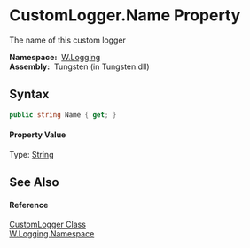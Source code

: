 CustomLogger.Name Property
==========================
  The name of this custom logger

  **Namespace:**  [W.Logging][1]  
  **Assembly:**  Tungsten (in Tungsten.dll)

Syntax
------

```csharp
public string Name { get; }
```

#### Property Value
Type: [String][2]

See Also
--------

#### Reference
[CustomLogger Class][3]  
[W.Logging Namespace][1]  

[1]: ../README.md
[2]: http://msdn.microsoft.com/en-us/library/s1wwdcbf
[3]: README.md